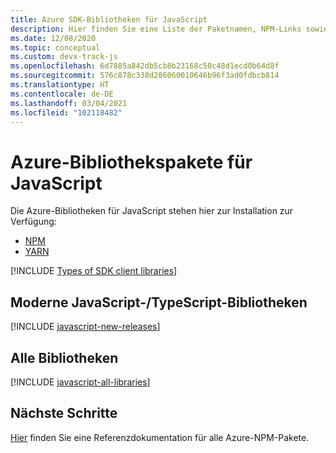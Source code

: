 ```yaml
---
title: Azure SDK-Bibliotheken für JavaScript
description: Hier finden Sie eine Liste der Paketnamen, NPM-Links sowie Links zu Dokumentationen und Quellcode für alle Bibliotheken im Azure SDK für JavaScript.
ms.date: 12/08/2020
ms.topic: conceptual
ms.custom: devx-track-js
ms.openlocfilehash: 6d7885a842db5cb8b23168c50c48d1ecd0b64d8f
ms.sourcegitcommit: 576c878c338d286060010646b96f3ad0fdbcb814
ms.translationtype: HT
ms.contentlocale: de-DE
ms.lasthandoff: 03/04/2021
ms.locfileid: "102118482"
---
```

# <a name="azure-libraries-packages-for-javascript"></a>Azure-Bibliothekspakete für JavaScript

Die Azure-Bibliotheken für JavaScript stehen hier zur Installation zur Verfügung:
* [NPM](https://www.npmjs.com/)
* [YARN](https://yarnpkg.com/)


[!INCLUDE [Types of SDK client libraries](includes/azure-sdk-types.md)]

## <a name="modern-javascripttypescript-libraries"></a>Moderne JavaScript-/TypeScript-Bibliotheken

[!INCLUDE [javascript-new-releases](../includes/javascript-new.md)]

## <a name="all-libraries"></a>Alle Bibliotheken

[!INCLUDE [javascript-all-libraries](../includes/javascript-all.md)]

## <a name="next-steps"></a>Nächste Schritte

[Hier](/javascript/api/overview/azure/) finden Sie eine Referenzdokumentation für alle Azure-NPM-Pakete.